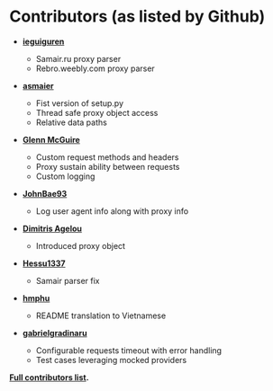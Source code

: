 Contributors (as listed by Github)
============================================

* **[ieguiguren](https://github.com/ieguiguren)**

  * Samair.ru proxy parser
  * Rebro.weebly.com proxy parser
  
* **[asmaier](https://github.com/asmaier)**

  * Fist version of setup.py
  * Thread safe proxy object access
  * Relative data paths
 
* **[Glenn McGuire](https://github.com/glen-mac)**

  * Custom request methods and headers
  * Proxy sustain ability between requests
  * Custom logging
  
* **[JohnBae93](https://github.com/JohnBae93)**

  * Log user agent info along with proxy info
  
* **[Dimitris Agelou](https://github.com/jimangel2001)**

  * Introduced proxy object 
  
* **[Hessu1337](https://github.com/Hessu1337)**

  * Samair parser fix
  
* **[hmphu](https://github.com/hmphu)**

  * README translation to Vietnamese
  
* **[gabrielgradinaru](https://github.com/gabrielgradinaru)**

  * Configurable requests timeout with error handling
  * Test cases leveraging mocked providers 
  

**[Full contributors list](https://github.com/pgaref/HTTP_Request_Randomizer/contributors).**